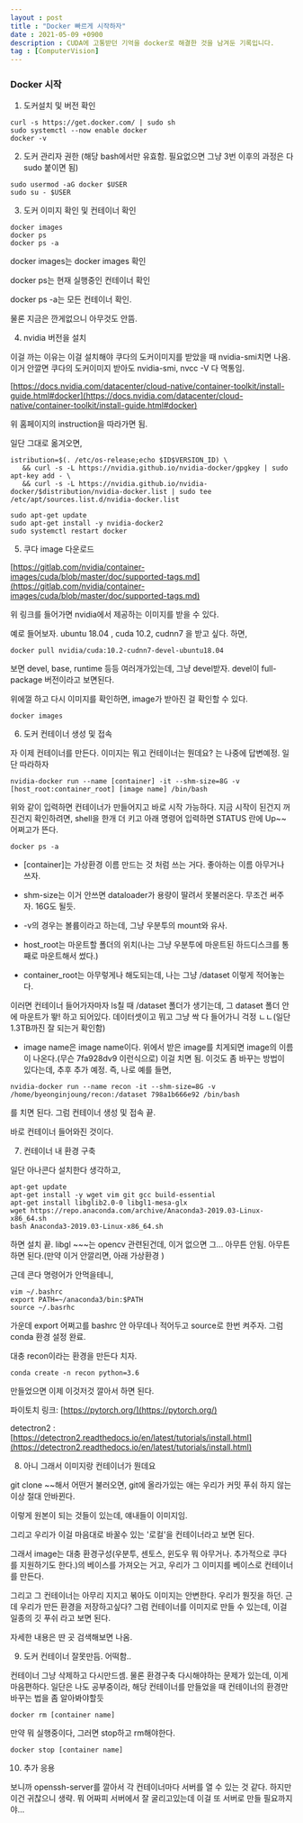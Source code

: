 ```yaml
---
layout : post
title : "Docker 빠르게 시작하자"
date : 2021-05-09 +0900
description : CUDA에 고통받던 기억을 docker로 해결한 것을 남겨둔 기록입니다.
tag : [ComputerVision]
---
```


### Docker 시작



1. 도커설치 및 버전 확인

```shell
curl -s https://get.docker.com/ | sudo sh
sudo systemctl --now enable docker
docker -v
```



2. 도커 관리자 권한 (해당 bash에서만 유효함. 필요없으면 그냥 3번 이후의 과정은 다 sudo 붙이면 됨)

```shell
sudo usermod -aG docker $USER
sudo su - $USER
```

 

3. 도커 이미지 확인 및 컨테이너 확인

```shell
docker images
docker ps
docker ps -a
```

docker images는 docker images 확인

docker ps는 현재 실행중인 컨테이너 확인

docker ps -a는 모든 컨테이너 확인.

물론 지금은 깐게없으니 아무것도 안뜸.



4. nvidia 버전을 설치

이걸 까는 이유는 이걸 설치해야 쿠다의 도커이미지를 받았을 때 nvidia-smi치면 나옴. 이거 안깔면 쿠다의 도커이미지 받아도 nvidia-smi, nvcc -V 다 먹통임.

[https://docs.nvidia.com/datacenter/cloud-native/container-toolkit/install-guide.html#docker](https://docs.nvidia.com/datacenter/cloud-native/container-toolkit/install-guide.html#docker)

 위 홈페이지의 instruction을 따라가면 됨.

일단 그대로 옮겨오면,

```shell
istribution=$(. /etc/os-release;echo $ID$VERSION_ID) \
   && curl -s -L https://nvidia.github.io/nvidia-docker/gpgkey | sudo apt-key add - \
   && curl -s -L https://nvidia.github.io/nvidia-docker/$distribution/nvidia-docker.list | sudo tee /etc/apt/sources.list.d/nvidia-docker.list
   
sudo apt-get update
sudo apt-get install -y nvidia-docker2
sudo systemctl restart docker
```



5. 쿠다 image 다운로드

[https://gitlab.com/nvidia/container-images/cuda/blob/master/doc/supported-tags.md](https://gitlab.com/nvidia/container-images/cuda/blob/master/doc/supported-tags.md)

위 링크를 들어가면 nvidia에서 제공하는 이미지를 받을 수 있다.

예로 들어보자. ubuntu 18.04 , cuda 10.2, cudnn7 을 받고 싶다. 하면,

```shell
docker pull nvidia/cuda:10.2-cudnn7-devel-ubuntu18.04
```

 보면 devel, base, runtime 등등 여러개가있는데, 그냥 devel받자. devel이 full-package 버전이라고 보면된다.

 위에껄 하고 다시 이미지를 확인하면, image가 받아진 걸 확인할 수 있다.

```shell
docker images
```



6. 도커 컨테이너 생성 및 접속

자 이제 컨테이너를 만든다. 이미지는 뭐고 컨테이너는 뭔데요? 는 나중에 답변예정. 일단 따라하자

```shell
nvidia-docker run --name [container] -it --shm-size=8G -v [host_root:container_root] [image name] /bin/bash
```

 위와 같이 입력하면 컨테이너가 만들어지고 바로 시작 가능하다. 지금 시작이 된건지 꺼진건지 확인하려면, shell을 한개 더 키고 아래 명령어 입력하면 STATUS 란에 Up~~ 어쩌고가 뜬다.

```shell
docker ps -a
```



-  [container]는 가상환경 이름 만드는 것 처럼 쓰는 거다. 좋아하는 이름 아무거나 쓰자.

- shm-size는 이거 안쓰면 dataloader가 용량이 딸려서 못불러온다. 무조건 써주자. 16G도 될듯.

- -v의 경우는 볼륨이라고 하는데, 그냥 우분투의 mount와 유사.

- host_root는 마운트할 폴더의 위치(나는 그냥 우분투에 마운트된 하드디스크를 통째로 마운트해서 썼다.)

- container_root는 아무렇게나 해도되는데, 나는 그냥 /dataset 이렇게 적어놓는다.

이러면 컨테이너 들어가자마자 ls칠 때 /dataset 폴더가 생기는데, 그 dataset 폴더 안에 마운트가 뙇! 하고 되어있다. 데이터셋이고 뭐고 그냥 싹 다 들어가니 걱정 ㄴㄴ(일단 1.3TB까진 잘 되는거 확인함)

- image name은 image name이다. 위에서 받은 image를 치게되면 image의 이름이 나온다.(무슨 7fa928dv9 이런식으로) 이걸 치면 됨. 이것도 좀 바꾸는 방법이 있다는데, 추후 추가 예정. 즉, 나로 예를 들면,



```shell
nvidia-docker run --name recon -it --shm-size=8G -v /home/byeonginjoung/recon:/dataset 798a1b666e92 /bin/bash
```

 를 치면 된다. 그럼 컨테이너 생성 및 접속 끝.



 바로 컨테이너 들어와진 것이다.



7. 컨테이너 내 환경 구축

일단 아나콘다 설치한다 생각하고,

```shell
apt-get update
apt-get install -y wget vim git gcc build-essential
apt-get install libglib2.0-0 libgl1-mesa-glx
wget https://repo.anaconda.com/archive/Anaconda3-2019.03-Linux-x86_64.sh
bash Anaconda3-2019.03-Linux-x86_64.sh
```

 하면 설치 끝. libgl ~~~는 opencv 관련된건데, 이거 없으면 그... 아무튼 안됨. 아무튼 하면 된다.(만약 이거 안깔리면, 아래 가상환경 )

근데 콘다 명령어가 안먹을테니,

```shell
vim ~/.bashrc
export PATH=~/anaconda3/bin:$PATH
source ~/.basrhc
```

 가운데 export 어쩌고를 bashrc 안 아무데나 적어두고 source로 한번 켜주자. 그럼 conda 환경 설정 완료.

 대충 recon이라는 환경을 만든다 치자.

```shell
conda create -n recon python=3.6
```

 만들었으면 이제 이것저것 깔아서 하면 된다.

파이토치 링크: [https://pytorch.org/](https://pytorch.org/)

detectron2 : [https://detectron2.readthedocs.io/en/latest/tutorials/install.html](https://detectron2.readthedocs.io/en/latest/tutorials/install.html)



8. 아니 그래서 이미지랑 컨테이너가 뭔데요

git clone ~~해서 어떤거 불러오면, git에 올라가있는 애는 우리가 커밋 푸쉬 하지 않는이상 절대 안바뀐다.

이렇게 원본이 되는 것들이 있는데, 얘내들이 이미지임.

그리고 우리가 이걸 마음대로 바꿀수 있는 '로컬'을 컨테이너라고 보면 된다.

그래서 image는 대충 환경구성(우분투, 센토스, 윈도우 뭐 아무거나. 추가적으로 쿠다를 지원하기도 한다.)의 베이스를 가져오는 거고, 우리가 그 이미지를 베이스로 컨테이너를 만든다.

그리고 그 컨테이너는 아무리 지지고 볶아도 이미지는 안변한다. 우리가 뭔짓을 하던. 근데 우리가 만든 환경을 저장하고싶다? 그럼 컨테이너를 이미지로 만들 수 있는데, 이걸 일종의 깃 푸쉬 라고 보면 된다.

 자세한 내용은 딴 곳 검색해보면 나옴.



9. 도커 컨테이너 잘못만듬. 어떡함..

컨테이너 그냥 삭제하고 다시만드셈. 물론 환경구축 다시해야하는 문제가 있는데, 이게 마음편하다. 일단은 나도 공부중이라, 해당 컨테이너를 만들었을 때 컨테이너의 환경만 바꾸는 법을 좀 알아봐야할듯

```shell
docker rm [container name]
```

 만약 뭐 실행중이다, 그러면 stop하고 rm해야한다.

```shell
docker stop [container name]
```



10. 추가 응용

보니까 openssh-server를 깔아서 각 컨테이너마다 서버를 열 수 있는 것 같다. 하지만 이건 귀찮으니 생략. 뭐 어짜피 서버에서 잘 굴리고있는데 이걸 또 서버로 만들 필요까지야...













